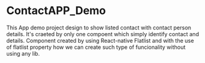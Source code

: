 # ContactAPP_Demo

This App demo project design to show listed contact with contact person details.
It's craeted by only one compoent which simply identify contact and details.
Component created by using React-native Flatlist and with the use of flatlist property how we can create such type of funcionality without using any lib.


